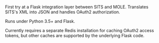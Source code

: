 First try at a Flask integration layer between SITS and MOLE. Translates SITS's XML into JSON and handles OAuth2 authorization.

Runs under Python 3.5+ and Flask. 

Currently requires a separate Redis installation for caching OAuth2 access tokens, but other caches are supported by the underlying Flask code.
